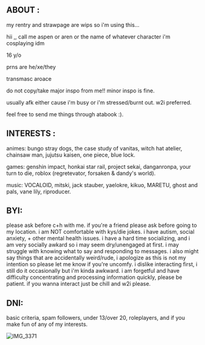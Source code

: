 ## ABOUT :
my rentry and strawpage are wips so i'm using this...

hii ,, call me aspen or aren or the name of whatever character i'm cosplaying idm

16 y/o

prns are he/xe/they

transmasc aroace

do not copy/take major inspo from me!! minor inspo is fine. 

usually afk either cause i'm busy or i'm stressed/burnt out. w2i preferred.

feel free to send me things through atabook :). 

## INTERESTS :
animes: bungo stray dogs, the case study of vanitas, witch hat atelier, chainsaw man, jujutsu kaisen, one piece, blue lock.

games: genshin impact, honkai star rail, project sekai, danganronpa, your turn to die, roblox (regretevator, forsaken & dandy's world).

music: VOCALOID, mitski, jack stauber, yaelokre, kikuo, MARETU, ghost and pals, vane lily, riproducer.

## BYI: 
please ask before c+h with me. if you're a friend please ask before going to my location. i am NOT comfortable with kys/die jokes. i have autism, social anxiety, + other mental health issues. i have a hard time socializing, and i am very socially awkard so i may seem dry/unengaged at first. i may struggle with knowing what to say and responding to messages. i also might say things that are accidentally weird/rude, i apologize as this is not my intention so please let me know if you're uncomfy. i dislike interacting first, i still do it occasionally but i'm kinda awkward. i am forgetful and have difficulty concentrating and processing information quickly, please be patient. if you wanna interact just be chill and w2i please.
## DNI:
basic criteria, spam followers, under 13/over 20, roleplayers, and if you make fun of any of my interests.

![IMG_3371](https://github.com/user-attachments/assets/585e9cdd-d0d0-46b7-937b-805f63f0812c)

